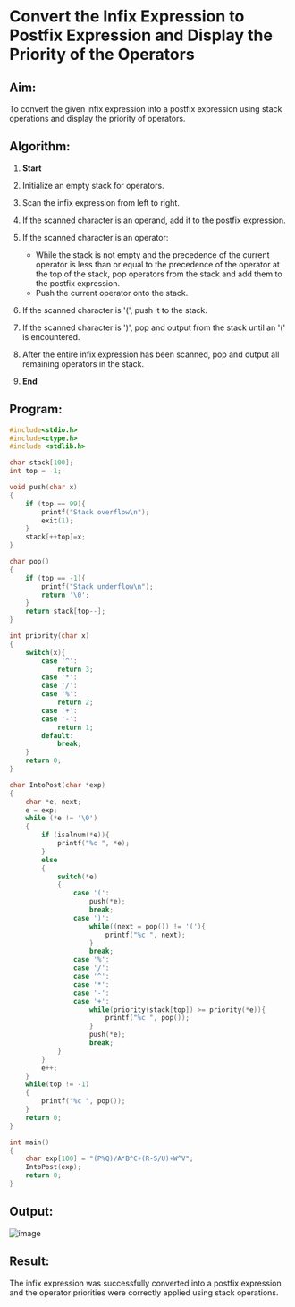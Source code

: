 # Convert the Infix Expression to Postfix Expression and Display the Priority of the Operators

## Aim:

To convert the given infix expression into a postfix expression using stack operations and display the priority of operators.

## Algorithm:

1. **Start**
2. Initialize an empty stack for operators.
3. Scan the infix expression from left to right.
4. If the scanned character is an operand, add it to the postfix expression.
5. If the scanned character is an operator:

   * While the stack is not empty and the precedence of the current operator is less than or equal to the precedence of the operator at the top of the stack, pop operators from the stack and add them to the postfix expression.
   * Push the current operator onto the stack.
6. If the scanned character is '(', push it to the stack.
7. If the scanned character is ')', pop and output from the stack until an '(' is encountered.
8. After the entire infix expression has been scanned, pop and output all remaining operators in the stack.
9. **End**

## Program:

```c
#include<stdio.h>
#include<ctype.h>
#include <stdlib.h>

char stack[100];
int top = -1;

void push(char x)
{
    if (top == 99){
        printf("Stack overflow\n");
        exit(1);
    }
    stack[++top]=x;
}

char pop()
{
    if (top == -1){
        printf("Stack underflow\n");
        return '\0';
    }
    return stack[top--];
}

int priority(char x)
{
    switch(x){
        case '^':
            return 3;
        case '*':
        case '/':
        case '%':
            return 2;
        case '+':
        case '-':
            return 1;
        default:
            break;
    }
    return 0;
}

char IntoPost(char *exp)
{
    char *e, next;
    e = exp;
    while (*e != '\0')
    {
        if (isalnum(*e)){
            printf("%c ", *e);
        }
        else
        {
            switch(*e)
            {
                case '(':
                    push(*e);
                    break;
                case ')':
                    while((next = pop()) != '('){
                        printf("%c ", next);
                    }
                    break;
                case '%':
                case '/':
                case '^':
                case '*':
                case '-':
                case '+':
                    while(priority(stack[top]) >= priority(*e)){
                        printf("%c ", pop());
                    }
                    push(*e);
                    break;
            }
        }
        e++;
    }
    while(top != -1)
    {
        printf("%c ", pop());
    }
    return 0;
}

int main()
{
    char exp[100] = "(P%Q)/A*B^C+(R-S/U)+W^V";
    IntoPost(exp);
    return 0;
}
```

## Output:

![image](https://github.com/user-attachments/assets/a1cfb39c-ea2b-4383-b9b3-75b208b6fc0b)


## Result:

The infix expression was successfully converted into a postfix expression and the operator priorities were correctly applied using stack operations.
